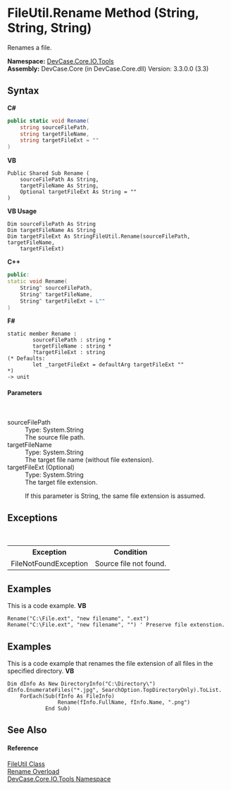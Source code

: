 # FileUtil.Rename Method (String, String, String)
 

Renames a file.

**Namespace:**&nbsp;<a href="N_DevCase_Core_IO_Tools">DevCase.Core.IO.Tools</a><br />**Assembly:**&nbsp;DevCase.Core (in DevCase.Core.dll) Version: 3.3.0.0 (3.3)

## Syntax

**C#**<br />
``` C#
public static void Rename(
	string sourceFilePath,
	string targetFileName,
	string targetFileExt = ""
)
```

**VB**<br />
``` VB
Public Shared Sub Rename ( 
	sourceFilePath As String,
	targetFileName As String,
	Optional targetFileExt As String = ""
)
```

**VB Usage**<br />
``` VB Usage
Dim sourceFilePath As String
Dim targetFileName As String
Dim targetFileExt As StringFileUtil.Rename(sourceFilePath, targetFileName, 
	targetFileExt)
```

**C++**<br />
``` C++
public:
static void Rename(
	String^ sourceFilePath, 
	String^ targetFileName, 
	String^ targetFileExt = L""
)
```

**F#**<br />
``` F#
static member Rename : 
        sourceFilePath : string * 
        targetFileName : string * 
        ?targetFileExt : string 
(* Defaults:
        let _targetFileExt = defaultArg targetFileExt ""
*)
-> unit 

```


#### Parameters
&nbsp;<dl><dt>sourceFilePath</dt><dd>Type: System.String<br />The source file path.</dd><dt>targetFileName</dt><dd>Type: System.String<br />The target file name (without file extension).</dd><dt>targetFileExt (Optional)</dt><dd>Type: System.String<br />The target file extension. 

 If this parameter is String, the same file extension is assumed.</dd></dl>

## Exceptions
&nbsp;<table><tr><th>Exception</th><th>Condition</th></tr><tr><td>FileNotFoundException</td><td>Source file not found.</td></tr></table>

## Examples
This is a code example. 
**VB**<br />
``` VB
Rename("C:\File.ext", "new filename", ".ext")
Rename("C:\File.ext", "new filename", "") ' Preserve file extenstion.
```


## Examples
This is a code example that renames the file extension of all files in the specified directory. 
**VB**<br />
``` VB
Dim dInfo As New DirectoryInfo("C:\Directory\")
dInfo.EnumerateFiles("*.jpg", SearchOption.TopDirectoryOnly).ToList.
    ForEach(Sub(fInfo As FileInfo)
                Rename(fInfo.FullName, fInfo.Name, ".png")
            End Sub)
```


## See Also


#### Reference
<a href="T_DevCase_Core_IO_Tools_FileUtil">FileUtil Class</a><br /><a href="Overload_DevCase_Core_IO_Tools_FileUtil_Rename">Rename Overload</a><br /><a href="N_DevCase_Core_IO_Tools">DevCase.Core.IO.Tools Namespace</a><br />